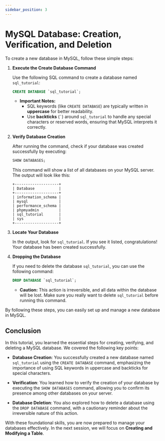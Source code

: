 ```yaml
---
sidebar_position: 3
---
```


# MySQL Database: Creation, Verification, and Deletion

To create a new database in MySQL, follow these simple steps:

1. **Execute the Create Database Command**

   Use the following SQL command to create a database named `sql_tutorial`:

   ```sql
   CREATE DATABASE `sql_tutorial`;
   ```

   - **Important Notes:**
     - SQL keywords (like `CREATE DATABASE`) are typically written in **uppercase** for better readability.
     - Use **backticks** (`` ` ``) around `sql_tutorial` to handle any special characters or reserved words, ensuring that MySQL interprets it correctly.

2. **Verify Database Creation**

   After running the command, check if your database was created successfully by executing:

   ```sql
   SHOW DATABASES;
   ```

   This command will show a list of all databases on your MySQL server. The output will look like this:

   ```
   +--------------------+
   | Database           |
   +--------------------+
   | information_schema |
   | mysql              |
   | performance_schema |
   | phpmyadmin         |
   | sql_tutorial       |
   | sys                |
   +--------------------+
   ```

3. **Locate Your Database**

   In the output, look for `sql_tutorial`. If you see it listed, congratulations! Your database has been created successfully.

4. **Dropping the Database**

   If you need to delete the database `sql_tutorial`, you can use the following command:

   ```sql
   DROP DATABASE `sql_tutorial`;
   ```

   - **Caution:** This action is irreversible, and all data within the database will be lost. Make sure you really want to delete `sql_tutorial` before running this command.

By following these steps, you can easily set up and manage a new database in MySQL.


## Conclusion

In this tutorial, you learned the essential steps for creating, verifying, and deleting a MySQL database. We covered the following key points:

- **Database Creation**: You successfully created a new database named `sql_tutorial` using the `CREATE DATABASE` command, emphasizing the importance of using SQL keywords in uppercase and backticks for special characters.
  
- **Verification**: You learned how to verify the creation of your database by executing the `SHOW DATABASES` command, allowing you to confirm its presence among other databases on your server.

- **Database Deletion**: You also explored how to delete a database using the `DROP DATABASE` command, with a cautionary reminder about the irreversible nature of this action.

With these foundational skills, you are now prepared to manage your databases effectively. In the next session, we will focus on **Creating and Modifying a Table**.